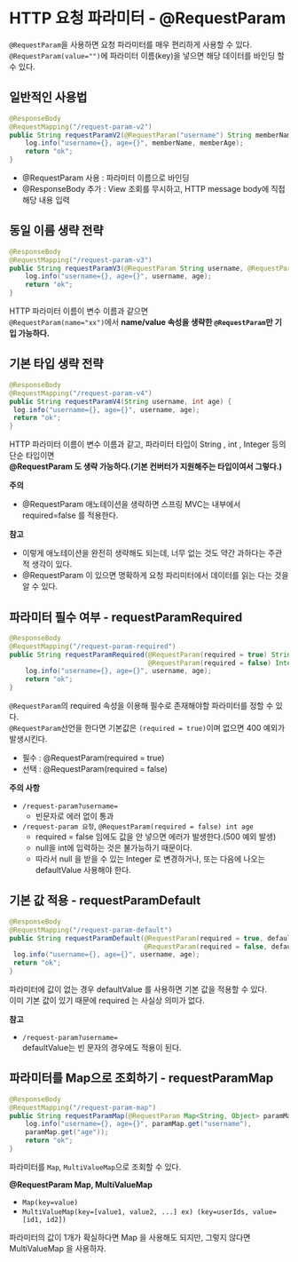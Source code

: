 HTTP 요청 파라미터 - @RequestParam
==================================
`@RequestParam`을 사용하면 요청 파라미터를 매우 편리하게 사용할 수 있다.         
`@RequestParam(value="")`에 파라미터 이름(key)을 넣으면 해당 데이터를 바인딩 할 수 있다.     
   
## 일반적인 사용법 
```java 
@ResponseBody
@RequestMapping("/request-param-v2")
public String requestParamV2(@RequestParam("username") String memberName, @RequestParam("age") int memberAge) {
    log.info("username={}, age={}", memberName, memberAge);
    return "ok";
}
```
* @RequestParam 사용 : 파라미터 이름으로 바인딩        
* @ResponseBody 추가 : View 조회를 무시하고, HTTP message body에 직접 해당 내용 입력         
  
## 동일 이름 생략 전략  

```java
@ResponseBody
@RequestMapping("/request-param-v3")
public String requestParamV3(@RequestParam String username, @RequestParam int age) {
    log.info("username={}, age={}", username, age);
    return "ok";
}
```
HTTP 파라미터 이름이 변수 이름과 같으면      
`@RequestParam(name="xx")`에서 **name/value 속성을 생략한 `@RequestParam`만 기입 가능하다.**               
        
## 기본 타입 생략 전략 
```java
@ResponseBody
@RequestMapping("/request-param-v4")
public String requestParamV4(String username, int age) {
 log.info("username={}, age={}", username, age);
 return "ok";
}
```
HTTP 파라미터 이름이 변수 이름과 같고, 파라미터 타입이 String , int , Integer 등의 단순 타입이면          
**@RequestParam 도 생략 가능하다.(기본 컨버터가 지원해주는 타입이여서 그렇다.)**           
    
**주의**
* @RequestParam 애노테이션을 생략하면 스프링 MVC는 내부에서 required=false 를 적용한다.

**참고**
* 이렇게 애노테이션을 완전히 생략해도 되는데, 너무 없는 것도 약간 과하다는 주관적 생각이 있다.
* @RequestParam 이 있으면 명확하게 요청 파리미터에서 데이터를 읽는 다는 것을 알 수 있다.
    
## 파라미터 필수 여부 - requestParamRequired

```java 
@ResponseBody
@RequestMapping("/request-param-required")
public String requestParamRequired(@RequestParam(required = true) String username,
                                   @RequestParam(required = false) Integer age) {
    log.info("username={}, age={}", username, age);
    return "ok";
}
```
`@RequestParam`의 required 속성을 이용해 필수로 존재해야할 파라미터를 정할 수 있다.         
`@RequestParam`선언을 한다면 기본값은 `(required = true)`이며 없으면 400 예외가 발생시킨다.       

* 필수 : @RequestParam(required = true)     
* 선택 : @RequestParam(required = false)    

**주의 사항**
* `/request-param?username=`
    * 빈문자로 에러 없이 통과
* `/request-param 요청`, `@RequestParam(required = false) int age` 
    * required = false 임에도 값을 안 넣으면 에러가 발생한다.(500 예외 발생)    
    * null을 int에 입력하는 것은 불가능하기 때문이다.      
    * 따라서 null 을 받을 수 있는 Integer 로 변경하거나, 또는 다음에 나오는 defaultValue 사용해야 한다.     
      
## 기본 값 적용 - requestParamDefault
```java
@ResponseBody
@RequestMapping("/request-param-default")
public String requestParamDefault(@RequestParam(required = true, defaultValue = "guest") String username,
                                  @RequestParam(required = false, defaultValue = "-1") int age) {
 log.info("username={}, age={}", username, age);
 return "ok";
}
```
파라미터에 값이 없는 경우 defaultValue 를 사용하면 기본 값을 적용할 수 있다.      
이미 기본 값이 있기 때문에 required 는 사실상 의미가 없다.      
       
**참고**     
* `/request-param?username=`      
defaultValue는 빈 문자의 경우에도 적용이 된다.   
    
## 파라미터를 Map으로 조회하기 - requestParamMap
```java
@ResponseBody
@RequestMapping("/request-param-map")
public String requestParamMap(@RequestParam Map<String, Object> paramMap) {
    log.info("username={}, age={}", paramMap.get("username"),
    paramMap.get("age"));
    return "ok";
}
```
파라미터를 `Map`, `MultiValueMap`으로 조회할 수 있다.     
    
**@RequestParam Map, MultiValueMap**
* `Map(key=value)`
* `MultiValueMap(key=[value1, value2, ...] ex) (key=userIds, value=[id1, id2])`
    
파라미터의 값이 1개가 확실하다면 Map 을 사용해도 되지만, 그렇지 않다면 MultiValueMap 을 사용하자.      
       
